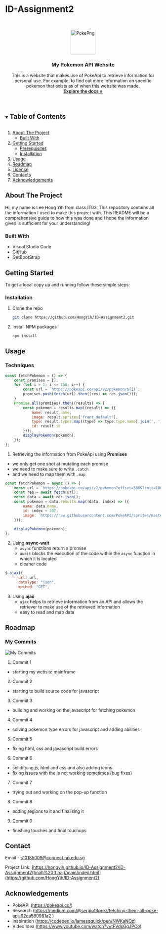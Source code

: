 # ID-Assignment2
<!-- PROJECT LOGO -->
<br />
<p align="center">
  <a href="https://hongyih.github.io/ID-Assignment2/ID-Assignment2(final)%20(final)/main/index.html">
    <img src= "./assets/pokemonlogo.png" alt="PokePng" width = "auto" height="80">
  </a>

  <h3 align="center">My Pokemon API Website</h3>

  <p align="center">
    This is a website that makes use of PokeApi to retrieve information for personal use. For example, to find out more information on  specific pokemon that exists as of when this website was made.
    <br />
    <a href="https://github.com/HongYih/ID-Assignment2"><strong>Explore the docs »</strong></a>
    <br />
    <br />
  </p>
</p>



<!-- TABLE OF CONTENTS -->
<details open="open">
  <summary><h2 style="display: inline-block">Table of Contents</h2></summary>
  <ol>
    <li>
      <a href="#about-the-project">About The Project</a>
      <ul>
        <li><a href="#built-with">Built With</a></li>
      </ul>
    </li>
    <li>
      <a href="#getting-started">Getting Started</a>
      <ul>
        <li><a href="#prerequisites">Prerequisites</a></li>
        <li><a href="#installation">Installation</a></li>
      </ul>
    </li>
    <li><a href="#usage">Usage</a></li>
    <li><a href="#roadmap">Roadmap</a></li>
    <li><a href="#license">License</a></li>
    <li><a href="#contact">Contacts</a></li>
    <li><a href="#acknowledgements">Acknowledgements</a></li>
  </ol>
</details>



<!-- ABOUT THE PROJECT -->
## About The Project

Hi, my name is Lee Hong Yih from class IT03. This repository contains all the information I used to make this project with. This README will be a comprehensive guide to how this was done and I hope the information given is sufficient for your understanding!
### Built With

* Visual Studio Code
* GitHub
* GetBootStrap


<!-- GETTING STARTED -->
## Getting Started

To get a local copy up and running follow these simple steps:

### Installation

1. Clone the repo
   ```sh
   git clone https://github.com/HongYih/ID-Assignment2.git
   ```
2. Install NPM packages
   ```sh
   npm install
   ```



<!-- USAGE EXAMPLES -->
## Usage
### Techniques
```javascript
const fetchPokemon = () => {
    const promises = [];
    for (let i = 1; i <= 150; i++) {
        const url = `https://pokeapi.co/api/v2/pokemon/${i}`;
        promises.push(fetch(url).then((res) => res.json()));
    }
    Promise.all(promises).then((results) => {
        const pokemon = results.map((result) => ({
            name: result.name,
            image: result.sprites['front_default'],
            type: result.types.map((type) => type.type.name).join(', '),
            id: result.id
        }));
        displayPokemon(pokemon);
    });
};
```
1. Retrieving the information from PokeApi using __Promises__
  * we only get one shot at mutating each promise
  * we need to make sure to write `.catch`
  * and we need to map them with `.map`
  

```javascript
const fetchPokemon = async () => {
    const url = `https://pokeapi.co/api/v2/pokemon?offset=386&limit=108`;
    const res = await fetch(url);
    const data = await res.json();
    const pokemon = data.results.map((data, index) => ({
        name: data.name,
        id: index + 387,
        image: `https://raw.githubusercontent.com/PokeAPI/sprites/master/sprites/pokemon/${index + 387}.png`
    }));

    displayPokemon(pokemon);
};
```
2. Using __async-wait__
   * `async` functions return a promise
   * `await` blocks the execution of the code within the `async` function in which it is located
   * cleaner code

```javascript
$.ajax({
      url: url,
      dataType: "json",
      method: "GET",
```
3. Using __ajax__
   * `ajax` helps to retrieve information from an API and allows the retriever to make use of the retrieved information
   * easy to read and map data


<!-- ROADMAP -->
## Roadmap
### My Commits
<img src= "./README_assets/commits.PNG" alt="My Commits" width = "auto" height="auto">

1. Commit 1
  * starting my website mainframe
2. Commit 2
  * starting to build source code for javascript
3. Commit 3
  * building and working on the javascript for fetching pokemon
4. Commit 4
  * solving pokemon type errors for javascript and adding abilities
5. Commit 5
  * fixing html, css and javascript build errors
6. Commit 6
  * solidifying js, html and css and also adding icons
  * fixing issues with the js not working sometimes (bug fixes)
7. Commit 7
  * trying out and working on the pop-up function
8. Commit 8
  * adding regions to it and finalising it
9. Commit 9
  * finishing touches and final touchups
<!-- CONTACT -->
## Contact

Email - s10185009@connect.np.edu.sg

Project Link: [https://hongyih.github.io/ID-Assignment2/ID-Assignment2(final)%20(final)/main/index.html](https://github.com/HongYih/ID-Assignment2)



<!-- ACKNOWLEDGEMENTS -->
## Acknowledgements

* PokeAPI (https://pokeapi.co/)
* Research (https://medium.com/@sergio13prez/fetching-them-all-poke-api-62ca580981a2
)
* Inspiration (https://codepen.io/jamesqquick/pen/NWKaNQz)
* Video Idea (https://www.youtube.com/watch?v=tFVdxGgJPCo)





<!-- MARKDOWN LINKS & IMAGES -->
<!-- https://www.markdownguide.org/basic-syntax/#reference-style-links -->